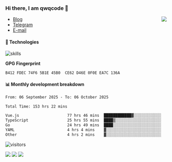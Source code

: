 <!--![](https://user-images.githubusercontent.com/22412567/89914023-fb3a6e80-dc26-11ea-82ba-5ed80e2ffb69.jpg)-->

### Hi there, I am qwqcode 👋

<img src="https://github-readme-stats.mrdulin.vercel.app/api?username=qwqcode&count_private=true&show_icons=true&hide_border=true&icon_color=586069&title_color=0366d6" align="right">

- [Blog](https://qwqaq.com/)
- [Telegram](https://t.me/qwqcode)
- [E-mail](mailto:qwqcode@gmail.com)

#### 🔧 Technologies

![skills](https://skillicons.dev/icons?i=go,ts,cs,js,java,php,py,regex,docker,git,svelte,sass,vue,nuxtjs,webpack,vite,laravel,electron,redis,vscode,visualstudio,idea,androidstudio,figma,ai,ps,pr,powershell,vim,bash&theme=light)

**GPG Fingerprint**

```
B412 FDEC 74F6 5B1E 45B0  CE62 D46E 0F0E EA7C 136A
```

#### 📊 Monthly development breakdown

<!--START_SECTION:waka-->

```txt
From: 06 September 2025 - To: 06 October 2025

Total Time: 153 hrs 22 mins

Vue.js                     77 hrs 46 mins  ████████████▓░░░░░░░░░░░░   50.71 %
TypeScript                 25 hrs 55 mins  ████▒░░░░░░░░░░░░░░░░░░░░   16.90 %
Go                         24 hrs 49 mins  ████░░░░░░░░░░░░░░░░░░░░░   16.19 %
YAML                       4 hrs 4 mins    ▓░░░░░░░░░░░░░░░░░░░░░░░░   02.66 %
Other                      4 hrs 2 mins    ▓░░░░░░░░░░░░░░░░░░░░░░░░   02.63 %
```

<!--END_SECTION:waka-->

![visitors](https://visitor-badge.laobi.icu/badge?page_id=qwqcode.visitor-badge)

<p>
  <img src="https://api.githubtrends.io/user/svg/qwqcode/langs?time_range=one_year&theme=classic" />
  <img src="https://api.githubtrends.io/user/svg/qwqcode/repos?time_range=one_year&theme=classic" />
  <img src="https://github-readme-stats.vercel.app/api/top-langs?username=qwqcode&show_icons=true&locale=en&layout=compact&hide=html&langs_count=20" />
</p>
